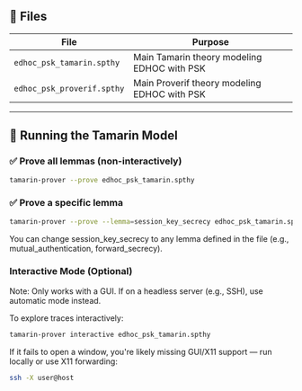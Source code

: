 ## 📁 Files

| File | Purpose |
|------|---------|
| `edhoc_psk_tamarin.spthy` | Main Tamarin theory modeling EDHOC with PSK |
| `edhoc_psk_proverif.spthy` | Main Proverif theory modeling EDHOC with PSK |

---

## 🚀 Running the Tamarin Model

### ✅ Prove all lemmas (non-interactively)

```bash
tamarin-prover --prove edhoc_psk_tamarin.spthy
```

### ✅ Prove a specific lemma
```bash
tamarin-prover --prove --lemma=session_key_secrecy edhoc_psk_tamarin.spthy
```

You can change session_key_secrecy to any lemma defined in the file (e.g., mutual_authentication, forward_secrecy).

### Interactive Mode (Optional)

Note: Only works with a GUI. If on a headless server (e.g., SSH), use automatic mode instead.

To explore traces interactively:

```bash
tamarin-prover interactive edhoc_psk_tamarin.spthy
```

If it fails to open a window, you're likely missing GUI/X11 support — run locally or use X11 forwarding:

```bash
ssh -X user@host
```
